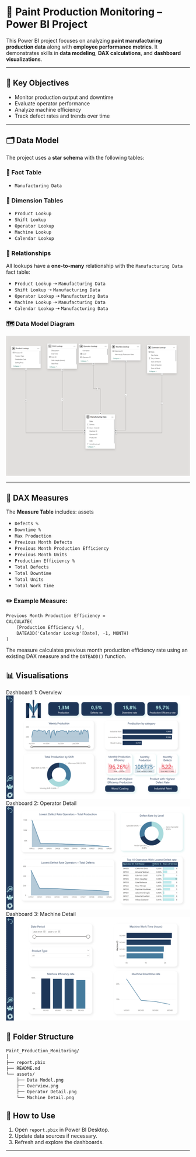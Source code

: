 # 🎨 Paint Production Monitoring – Power BI Project

This Power BI project focuses on analyzing **paint manufacturing production data** along with **employee performance metrics**. It demonstrates skills in **data modeling**, **DAX calculations**, and **dashboard visualizations**.

---

## 🧠 Key Objectives

- Monitor production output and downtime
- Evaluate operator performance
- Analyze machine efficiency
- Track defect rates and trends over time

---

## 🗂️ Data Model

The project uses a **star schema** with the following tables:

### 🔷 Fact Table
- `Manufacturing Data`

### 📘 Dimension Tables
- `Product Lookup`
- `Shift Lookup`
- `Operator Lookup`
- `Machine Lookup`
- `Calendar Lookup`

### 🔗 Relationships

All lookups have a **one-to-many** relationship with the `Manufacturing Data` fact table:

- `Product Lookup` ➝ `Manufacturing Data`
- `Shift Lookup` ➝ `Manufacturing Data`
- `Operator Lookup` ➝ `Manufacturing Data`
- `Machine Lookup` ➝ `Manufacturing Data`
- `Calendar Lookup` ➝ `Manufacturing Data`

### 🗺️ Data Model Diagram

![Data Model](\Readme%20images\Data%20Model.png)

---

## 🧮 DAX Measures

The **Measure Table** includes:
assets
- `Defects %`
- `Downtime %`
- `Max Production`
- `Previous Month Defects`
- `Previous Month Production Efficiency`
- `Previous Month Units`
- `Production Efficiency %`
- `Total Defects`
- `Total Downtime`
- `Total Units`
- `Total Work Time`

### ✏️ Example Measure:

```DAX
Previous Month Production Efficiency = 
CALCULATE(
    [Production Efficiency %],
    DATEADD('Calendar Lookup'[Date], -1, MONTH)
)
```
The measure calculates previous month production efficiency rate using an existing DAX measure and the `DATEADD()` function.

## 📊 Visualisations

Dashboard 1: Overview
![Overview](Readme%20images/Overview.png)
Dashboard 2: Operator Detail
![Operator Detail](\Readme%20images\Operator%20Detail.png)
Dashboard 3: Machine Detail
![Machine Detail](\Readme%20images\Machine%20Detail.png)

## 📁 Folder Structure

```
Paint_Production_Monitoring/
│
├── report.pbix
├── README.md
└── assets/
    ├── Data Model.png
    ├── Overview.png
    ├── Operator Detail.png
    └── Machine Detail.png
```

## 🚀 How to Use

1. Open `report.pbix` in Power BI Desktop.
2. Update data sources if necessary.
3. Refresh and explore the dashboards.

---
